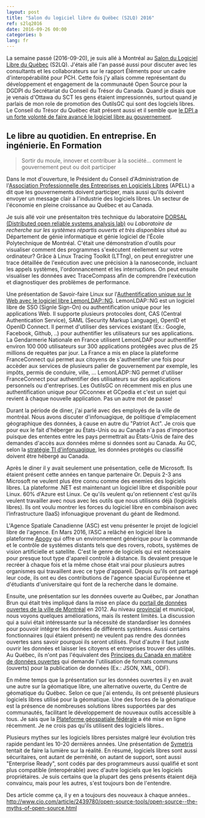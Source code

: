 ```yaml
---
layout: post
title: "Salon du logiciel libre du Québec (S2LQ) 2016"
ref: s2lq2016
date: 2016-09-26 00:00
categories: b
lang: fr
---
```


La semaine passé (2016-09-20), je suis allé à Montréal au [Salon du Logiciel Libre du Québec](https://s2lq.com/) (S2LQ). J'étais allé l'an passé aussi pour discuter avec les consultants et les collaborateurs sur le rapport Éléments pour un cadre d'interopérabilité pour PCH. Cette fois j'y allais comme représentant du développement et engagement de la communauté Open Source pour la DGDPI du Secrétariat du Conseil du Trésor du Canada. Quand je disais que je venais d'Ottawa du SCT les gens étaient impressionnés, surtout quand je parlais de mon role de promotion des OutilsGC qui sont des logciels libres. Le Conseil du Trésor du Québec était présent aussi et il semble que [le DPI a un forte volonté de faire avancé le logiciel libre au gouvernement](https://twitter.com/ericbegin/status/778244386681479168).

## Le libre au quotidien. En entreprise. En ingénierie. En Formation

> Sortir du moule, innover et contribuer à la société… comment le gouvernement peut ou doit participer

Dans le mot d'ouverture, le Président du Conseil d'Administration de l'[Association Professionnelle des Entreprises en Logiciels Libres](https://apell.ca/) (APELL) a dit que les gouvernements doivent participer, mais aussi qu'ils doivent envoyer un message clair à l'industrie des logiciels libres. Un secteur de l'économie en pleine croissance au Québec et au Canada.

Je suis allé voir une présentaiton très technique du laboratoire [DORSAL (Distributed open reliable systems analysis lab)](http://www.dorsal.polymtl.ca/) ou _Laboratoire de recherche sur les systèmes répartis ouverts et très disponibles_ situé au Département de génie informatique et génie logiciel de l'École Polytechnique de Montréal. C'était une démonstration d'outils pour visualiser comment des programmes s'exécutent réellement sur votre ordinateur? Grâce à Linux Tracing Toolkit (LTTng), on peut enregistrer une trace détaillée de l'exécution avec une précision à la nanoseconde, incluant les appels systèmes, l'ordonnancement et les interruptions. On peut ensuite visualiser les données avec TraceCompass afin de comprendre l'exécution et diagnostiquer des problèmes de performance.

Une présentation de Savoir-faire Linux sur l'[Authentification unique sur le Web avec le logiciel libre LemonLDAP::NG](http://fr.slideshare.net/coudot/s2lq-authentification-unique-sur-le-web-avec-le-logicil-libre-lemonldapng). LemonLDAP::NG est un logiciel libre de SSO (Signle Sign-On) ou authentification unique pour les applications Web. Il supporte plusieurs protocoles dont, CAS (Central Authentication Service), SAML (Security Markup Language), OpenID et OpenID Connect. Il permet d'utiliser des services existant (Ex.: Google, Facebook, Github, ..) pour authentifier les utilisateurs sur ses applications. La Gendarmerie Nationale en France utilisent LemonLDAP pour authentifier environ 100 000 utilisateurs sur 300 applications protégées avec plus de 25 millions de requètes par jour. La France a mis en place la plateforme FranceConnect qui permet aux citoyens de s'authentifier une fois pour accèder aux services de plusieurs palier de gouvernement par exemple, les impôts, permis de conduire, ville, ... LemonLADP::NG permet d'utiliser FranceConnect pour authentifier des utilisateurs sur des applications personnels ou d'entreprises. Les OutilsGC on récemment mis en plus une authentification unique pour GCconnex et GCpedia et c'est un sujet qui revient à chaque nouvelle application. Pas un autre mot de passe!

Durant la période de diner, j'ai parlé avec des employés de la ville de montréal. Nous avons discuter d'infonuagique, de politique d'emplacement géographique des données, à cause en autre du "Patriot Act". Je crois que pour eux le fait d'héberger au États-Unis ou au Canada n'a pas d'importace puisque des ententes entre les pays permettrait au États-Unis de faire des demandes d'accès aux données même si données sont au Canada. Au GC, selon la [stratégie TI d'infonuagique](http://www.tbs-sct.gc.ca/hgw-cgf/oversight-surveillance/itpm-itgp/it-ti/gcitsp-tigcps-eng.asp#toc7-2), les données protégés ou classifié doivent être hébergé au Canada.

Après le diner il y avait seulement une présentation, celle de Microsoft. Ils étaient présent cette années en tanque partenaire Or. Depuis 2-3 ans Microsoft ne veulent plus être connu comme des enemies des logiciels libres. La plateforme .NET est maintenant un logiciel libre et disponible pour Linux. 60% d'Azure est Linux. Ce qu'ils veulent qu'on retiennent c'est qu'ils veulent travailler avec nous avec les outils que nous utilisons déjà (logiciels libres). Ils ont voulu montrer les forces du logiciel libre en combinaison avec l’infrastructure (IaaS) infonuagique provenant du géant de Redmond.

L'Agence Spatiale Canadienne (ASC) est venu présenter le projet de logiciel libre de l'agence. En Mars 2016, l’ASC a relâché en logiciel libre la plateforme [Apogy](https://git.eclipse.org/c/apogy/apogy.git) qui offre un environnement générique pour la commande et le contrôle de systèmes distants tels que des rovers, robots, systèmes de vision artificielle et satellite. C'est le genre de logiciels qui est nécessaire pour presque tout type d'apareil controlé à distance. Ils devaient presque le recréer à chaque fois et la même chose était vrai pour plusieurs autres organismes qui travaillent avec ce type d'appareil. Depuis qu'ils ont partagé leur code, ils ont eu des contributions de l'agence spacial Européenne et d'étudiants d'universitaire qui font de la recherche dans le domaine.

Ensuite, une présentation sur les données ouverte au Québec, par Jonathan Brun qui était très impliqué dans la mise en place du [portail de données ouvertes de la ville de Montréal](http://donnees.ville.montreal.qc.ca/) en 2012. Au niveau [provincial](https://www.donneesquebec.ca/fr/) et municipal, nous voyons quelques améliorations, mais ils restent limités. La discussion qui a suivi était intéressante sur la nécessité de standardiser les données pour pouvoir intégrer les données de différents systèmes. Aussi certains fonctionnaires (qui étaient présent) ne veulent pas rendre des données ouvertes sans savoir pourquoi ils seront utilisés. Pout d'autre il faut juste ouvrir les données et laisser les citoyens et entreprises trouver des utilités. Au Québec, ils n'ont pas l'équivalent des [Principes du Canada en matière de données ouvertes](http://ouvert.canada.ca/fr/principes-de-donnees-ouvertes#toc4) qui demande l'utilisation de formats communs (ouverts) pour la publication de données (Ex.: JSON, XML, ODF).

En même temps que la présentation sur les données ouvertes il y en avait une autre sur la géomatique libre, une alternative ouverte, du Centre de géomatique du Québec. Selon ce que j'ai entendu, ils ont présenté plusieurs logiciels libres utilisé pour la géomatique. Une des forces de la géomatique est la présence de nombreuses solutions libres supportées par des communautés, facilitant le développement de nouveaux outils accessible à tous. Je sais que la [Plateforme géospatiale fédérale](https://gcgeo.gc.ca/) a été mise en ligne récemment. Je ne crois pas qu'ils utilisent des logiciels libres..

Plusieurs mythes sur les logiciels libres persistes malgré leur évolution très rapide pendant les 10-20 dernières années. Une présentation de [Symetris](http://www.symetris.ca/news/symetris-presents-salon-du-logiciel-libre-du-quebec-s2ql) tentait de faire la lumière sur la réalité. En résumé, logiciels libres sont aussi sécuritaires, ont autant de perrénité, on autant de support, sont aussi "Enterprise Ready", sont codés par des programmeurs aussi qualifié et sont plus compatible (interopérable) avec d'autre logiciels que les logiciels propriétaires. Je suis certains que la plupart des gens présents étaient déjà convaincu, mais pour les autres, s'est toujours bon de l'entendre.

Des article comme ça, il y en a toujours des nouveaux à chaque années..
http://www.cio.com/article/2439780/open-source-tools/open-source--the-myths-of-open-source.html
